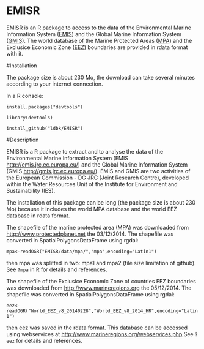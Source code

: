 EMISR
=====

EMISR is an R package to access to the data of the Environmental
Marine Information System ([EMIS](<http://emis.jrc.ec.europa.eu/>)) and the Global Marine Information System
([GMIS](<http://gmis.jrc.ec.europa.eu/>)).
The world database of the Marine Protected Areas ([MPA](<http://en.wikipedia.org/wiki/Marine_protected_area>)) and the
Exclusice Economic Zone ([EEZ](<http://en.wikipedia.org/wiki/Exclusive_economic_zone>)) boundaries are provided in rdata
format with it. 

#Installation

The package size is about 230 Mo, the download can take several minutes according to your internet connection.

In a R console:

`install.packages("devtools")`

`library(devtools)`

`install_github("ldbk/EMISR")`

#Description

EMISR is a R package to extract and to analyse the data of the Environmental
Marine Information System (EMIS <http://emis.jrc.ec.europa.eu/>) and the Global Marine Information System
(GMIS <http://gmis.jrc.ec.europa.eu/>). EMIS and GMIS are two activities of the European Commission - DG
JRC (Joint Research Centre), developed within the Water Resources Unit of
the Institute for Environment and Sustainability (IES).

The installation of this package can be long (the package size is about 230 Mo) 
because it includes the world MPA database and the world EEZ database in rdata format.

The shapefile of the marine protected area (MPA) was downloaded from
<http://www.protectedplanet.net> the 03/12/2014.
The shapefile was converted in SpatialPolygonsDataFrame using rgdal:

`mpa<-readOGR("EMISR/data/mpa/","mpa",encoding="Latin1")`

then mpa was splitted in two: mpa1 and mpa2 (file size limitation of github).
See `?mpa` in R for details and references.

The shapefile of the Exclusice Economic Zone of countries EEZ boundaries 
was downloaded from <http://www.marineregions.org> the 05/12/2014.
The shapefile was converted in SpatialPolygonsDataFrame using rgdal:

`eez<-readOGR("World_EEZ_v8_20140228","World_EEZ_v8_2014_HR",encoding="Latin1")`

then eez was saved in the rdata format.
This database can be accessed using webservices at <http://www.marineregions.org/webservices.php>.See `?eez` for details and references.


